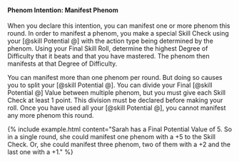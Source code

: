 #### Phenom Intention: Manifest Phenom

When you declare this intention, you can manifest one or more phenom this round. In order to manifest a phenom, you make a special Skill Check using your [@skill Potential @] with the action type being determined by the phenom. Using your Final Skill Roll, determine the highest Degree of Difficulty that it beats and that you have mastered. The phenom then manifests at that Degree of Difficulty.

You can manifest more than one phenom per round. But doing so causes you to split your [@skill Potential @]. You can divide your Final [@skill Potential @] Value between multiple phenom, but you must give each Skill Check at least 1 point. This division must be declared before making your roll. Once you have used all your [@skill Potential @], you cannot manifest any more phenom this round.

{% include example.html content="Sarah has a Final Potential Value of 5. So in a single round, she could manifest one phenom with a +5 to the Skill Check. Or, she could manifest three phenom, two of them with a +2 and the last one with a +1." %}